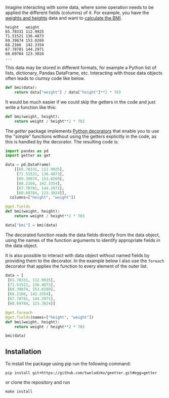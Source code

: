 Imagine interacting with some data, where some operation needs to
be applied the different fields (columns) of it. For example, you
have the [weights and heights] data and want to [calculate the BMI].

```
height   weight
65.78331 112.9925
71.51521 136.4873
69.39874 153.0269
68.2166  142.3354
67.78781 144.2971
68.69784 123.3024
...
```

This data may be stored in different formats, for example a Python
list of lists, dictionary, Pandas DataFrame, etc. Interacting with
those data objects often leads to clumsy code like below.

```python
def bmi(data):
    return data["weight"] / data["height"]**2 * 703
```

It would be much easier if we could skip the getters in the code
and just write a function like this:

```python
def bmi(weight, height):
    return weight / height**2 * 703
```

The *getter* package implements [Python decorators] that enable 
you to use the "simple" functions without using the getters
explicitly in the code, as this is handled by the decorator.
The resulting code is:

```python
import pandas as pd
import getter as get

data = pd.DataFrame(
    [[65.78331, 112.9925],
     [71.51521, 136.4873],
     [69.39874, 153.0269],
     [68.2166, 142.3354],
     [67.78781, 144.2971],
     [68.69784, 123.3024]],
  columns=["height", "weight"])

@get.fields
def bmi(weight, height):
    return weight / height**2 * 703

data["bmi"] = bmi(data)
```

The decorated function reads the data fields directly from
the data object, using the names of the function arguments
to identify appropriate fields in the data object.

It is also possible to interact with data object without
named fields by providing them to the decorator. In the
example below I also use the `foreach` decorator that 
applies the function to every element of the outer list.

```python
data = [
 [65.78331, 112.9925],
 [71.51521, 136.4873],
 [69.39874, 153.0269],
 [68.2166, 142.3354],
 [67.78781, 144.2971],
 [68.69784, 123.3024]]

@get.foreach
@get.fields(names=["height", "weight"])
def bmi(weight, height):
    return weight / height**2 * 703

bmi(data)
```

## Installation

To install the package using pip run the following command:

```shell
pip install git+https://github.com/twolodzko/geetter.git#egg=getter
```

or clone the repository and run

```shell
make install
```


 [weights and heights]: https://www.kaggle.com/datasets/burnoutminer/heights-and-weights-dataset
 [calculate the BMI]: https://www.cdc.gov/healthyweight/assessing/bmi/adult_bmi/index.html
 [Python decorators]: https://realpython.com/primer-on-python-decorators/
